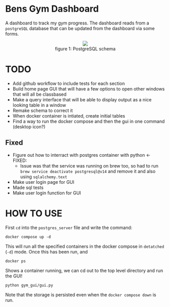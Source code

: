 # Bens Gym Dashboard

A dashboard to track my gym progress. The dashboard reads from a `postgreSQL` database that can be updated from the dashboard via some forms.

<figure align = "center">
    <img src = "https://user-images.githubusercontent.com/90726430/198308558-5074d60e-9189-4e8e-a033-35e3e38a7d44.png" />
    <figcaption >figure 1: PostgreSQL schema</figcaption>
</figure>

# TODO

- Add github workflow to include tests for each section
- Build home page GUI that will have a few options to open other windows that will all be classbased
- Make a query interface that will be able to display output as a nice looking table in a window
- Remake schema to correct it 
- When docker container is intiated, create initial tables
- Find a way to run the docker compose and then the gui in one command (desktop icon?)

## Fixed

- Figure out how to interract with postgres container with python <- FIXED:
  - Issue was that the service was running on brew too, so had to run `brew service deactivate postgresql@v14` and remove it and also using `sqlalchemy.text`
- Make user login page for GUI
- Made sql tests
- Make user login function for GUI

# HOW TO USE

First `cd` into the `postgres_server` file and write the command:

```shell
docker compose up -d
```

This will run all the specified containers in the docker compose in `detatched` (`-d`) mode. Once this has been run, and 

```shell
docker ps
```

Shows a container running, we can cd out to the top level directory and run the GUI!

```shell
python gym_gui/gui.py
```

Note that the storage is persisted even when the `docker compose down` is run.